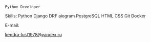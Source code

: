 ```shell
Python Developer
```
Skills:
Python Django DRF aiogram PostgreSQL HTML CSS Git Docker

E-mail:

kendra-lust1978@yandex.ru
